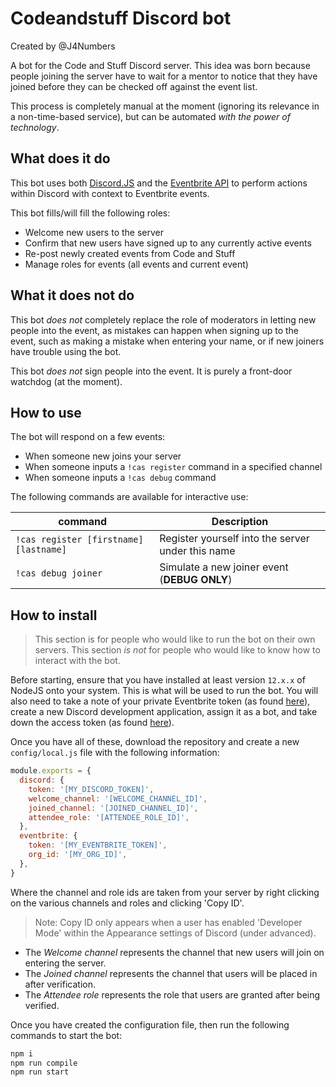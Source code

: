 # Codeandstuff Discord bot

Created by @J4Numbers

A bot for the Code and Stuff Discord server. This idea was born because people
joining the server have to wait for a mentor to notice that they have joined
before they can be checked off against the event list.

This process is completely manual at the moment (ignoring its relevance in a
non-time-based service), but can be automated _with the power of technology_.

## What does it do

This bot uses both [Discord.JS][1] and the [Eventbrite API][2] to perform
actions within Discord with context to Eventbrite events.

This bot fills/will fill the following roles:
- Welcome new users to the server
- Confirm that new users have signed up to any currently active events
- Re-post newly created events from Code and Stuff
- Manage roles for events (all events and current event)

[1]: https://discord.js.org/#/
[2]: https://www.eventbrite.com/platform/api#

## What it does not do

This bot _does not_ completely replace the role of moderators in letting new
people into the event, as mistakes can happen when signing up to the event,
such as making a mistake when entering your name, or if new joiners have
trouble using the bot.

This bot _does not_ sign people into the event. It is purely a front-door
watchdog (at the moment).

## How to use

The bot will respond on a few events:

* When someone new joins your server
* When someone inputs a `!cas register` command in a specified channel
* When someone inputs a `!cas debug` command

The following commands are available for interactive use:

| command | Description |
| ------- | ----------- |
| `!cas register [firstname] [lastname]` | Register yourself into the server under this name |
| `!cas debug joiner ` | Simulate a new joiner event (**DEBUG ONLY**) |

## How to install

> This section is for people who would like to run the bot on their own
> servers. This section _is not_ for people who would like to know how to
> interact with the bot.

Before starting, ensure that you have installed at least version `12.x.x` of
NodeJS onto your system. This is what will be used to run the bot. You will also
need to take a note of your private Eventbrite token (as found [here][3]),
create a new Discord development application, assign it as a bot, and take down 
the access token (as found [here][4]).

[3]: https://www.eventbrite.co.uk/platform/api-keys?internal_ref=login 'Eventbrite API'
[4]: https://discord.com/developers/applications 'Discord applications'

Once you have all of these, download the repository and create a new
`config/local.js` file with the following information:

```js
module.exports = {
  discord: {
    token: '[MY_DISCORD_TOKEN]',
    welcome_channel: '[WELCOME_CHANNEL_ID]',
    joined_channel: '[JOINED_CHANNEL_ID]',
    attendee_role: '[ATTENDEE_ROLE_ID]',
  },
  eventbrite: {
    token: '[MY_EVENTBRITE_TOKEN]',
    org_id: '[MY_ORG_ID]',
  },
}
```

Where the channel and role ids are taken from your server by right clicking on the various channels
and roles and clicking 'Copy ID'.

> Note: Copy ID only appears when a user has enabled 'Developer Mode' within the Appearance settings
> of Discord (under advanced).

* The _Welcome channel_ represents the channel that new users will join on entering the server.
* The _Joined channel_ represents the channel that users will be placed in after verification.
* The _Attendee role_ represents the role that users are granted after being verified.

Once you have created the configuration file, then run the following commands
to start the bot:

```bash
npm i
npm run compile
npm run start
```
